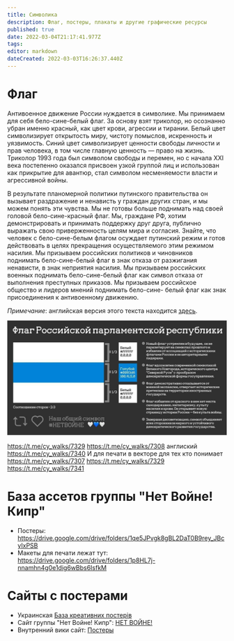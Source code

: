 ```yaml
---
title: Символика
description: Флаг, постеры, плакаты и другие графические ресурсы
published: true
date: 2022-03-04T21:17:41.977Z
tags: 
editor: markdown
dateCreated: 2022-03-03T16:26:37.440Z
---
```


# Флаг

Антивоенное движение России нуждается в символике. Мы принимаем для себя
бело-сине-белый флаг. За основу взят триколор, но осознанно убран именно
красный, как цвет крови, агрессии и тирании. Белый цвет символизирует
открытость миру, чистоту помыслов, искренность и уязвимость. Синий цвет
символизирует ценности свободы личности и прав человека, в том числе главную
ценность — право на жизнь.
Триколор 1993 года был символом свободы и перемен, но с начала XXI века
постепенно оказался присвоен узкой группой лиц и использован как прикрытие для
авантюр, стал символом несменяемости власти и агрессивной войны.

В результате планомерной политики путинского правительства он вызывает
раздражение и ненависть у граждан других стран, и мы можем понять эти чувства.
Мы не готовы больше поднимать над своей головой бело-сине-красный флаг.
Мы, граждане РФ, хотим демонстрировать и принимать поддержку друг друга,
публично выражать свою приверженность целям мира и согласия. Знайте, что
человек с бело-сине-белым флагом осуждает путинский режим и готов действовать
в целях прекращения осуществляемого этим режимом насилия.
Мы призываем российских политиков и чиновников поднимать бело-сине-белый
флаг в знак отказа от разжигания ненависти, в знак неприятия насилия.
Мы призываем российских военных поднимать бело-сине-белый флаг как символ
отказа от выполнения преступных приказов.
Мы призываем российское общество и лидеров мнений поднимать бело-сине-
белый флаг как знак присоединения к антивоенному движению.

*Примечание*: английская версия этого текста находится [здесь](https://docs.google.com/document/d/1aiQPHNhNAWLs4B-Mun5n-ENB7AFSGNVQVj_3cChgsqE/mobilebasic).

![flag2.jpg](/flag2.jpg)


https://t.me/cy_walks/7329
https://t.me/cy_walks/7308
англиский https://t.me/cy_walks/7340
И для печати в векторе для тех кто понимает 
https://t.me/cy_walks/7307
https://t.me/cy_walks/7329
https://t.me/cy_walks/7341

# База ассетов группы "Нет Войне! Кипр"
* Постеры: https://drive.google.com/drive/folders/1qe5JPvgk8gBL2DaT0B9rey_JBcyIxPSB
* Макеты для печати лежат тут: https://drive.google.com/drive/folders/1p8HL7j-nnamhn4g0e1dig6wBbs6IsfkM

# Сайты с постерами

* Украинская [База креативних постерів](https://standwithukraine.super.site/a441535fb4fb4a9cab4cda445ee3a869)
* Сайт группы "Нет Войне! Кипр": [НЕТ ВОЙНЕ!](https://sites.google.com/view/nowar/%D0%B3%D0%BB%D0%B0%D0%B2%D0%BD%D0%B0%D1%8F-%D1%81%D1%82%D1%80%D0%B0%D0%BD%D0%B8%D1%86%D0%B0)
* Внутренний вики сайт: [Постеры](/symbolics/posters)